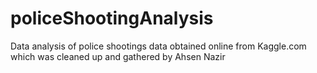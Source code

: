 # policeShootingAnalysis
Data analysis of police shootings data obtained online from Kaggle.com which was cleaned up and gathered by Ahsen Nazir 
